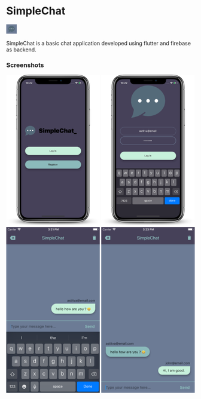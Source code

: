 # SimpleChat

<img src="https://github.com/Asti7/SimpleChat/blob/master/simplechat/screenshots/simplechat-logo.png" height="25"/>

SimpleChat is a basic chat application developed using flutter and firebase as backend.

### Screenshots

<img src="https://github.com/Asti7/SimpleChat/blob/master/simplechat/screenshots/ss1.png" width="250" />
<img src="https://github.com/Asti7/SimpleChat/blob/master/simplechat/screenshots/ss2.png" width="250" />
<img src="https://github.com/Asti7/SimpleChat/blob/master/simplechat/screenshots/ss3.png" width="250" />
<img src="https://github.com/Asti7/SimpleChat/blob/master/simplechat/screenshots/ss4.png" width="250" />






